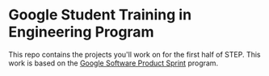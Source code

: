# Google Student Training in Engineering Program

This repo contains the projects you'll work on for the first half of STEP. This
work is based on the
[Google Software Product Sprint](https://g.co/softwareproductsprint) program.
